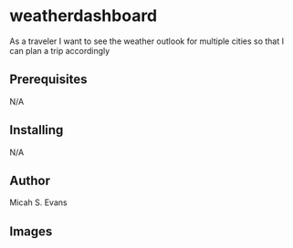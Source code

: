 # weatherdashboard
As a traveler
I want to see the weather outlook for multiple cities
so that I can plan a trip accordingly

## Prerequisites
N/A

## Installing
N/A

## Author
Micah S. Evans


## Images
![]()

![]()